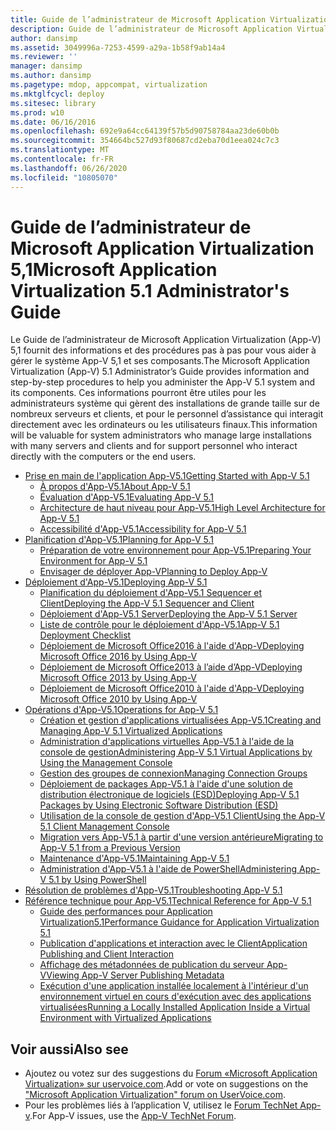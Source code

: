 ```yaml
---
title: Guide de l’administrateur de Microsoft Application Virtualization 5,1
description: Guide de l’administrateur de Microsoft Application Virtualization 5,1
author: dansimp
ms.assetid: 3049996a-7253-4599-a29a-1b58f9ab14a4
ms.reviewer: ''
manager: dansimp
ms.author: dansimp
ms.pagetype: mdop, appcompat, virtualization
ms.mktglfcycl: deploy
ms.sitesec: library
ms.prod: w10
ms.date: 06/16/2016
ms.openlocfilehash: 692e9a64cc64139f57b5d90758784aa23de60b0b
ms.sourcegitcommit: 354664bc527d93f80687cd2eba70d1eea024c7c3
ms.translationtype: MT
ms.contentlocale: fr-FR
ms.lasthandoff: 06/26/2020
ms.locfileid: "10805070"
---
```

# <span data-ttu-id="ccbe7-103">Guide de l’administrateur de Microsoft Application Virtualization 5,1</span><span class="sxs-lookup"><span data-stu-id="ccbe7-103">Microsoft Application Virtualization 5.1 Administrator's Guide</span></span>

<span data-ttu-id="ccbe7-104">Le Guide de l’administrateur de Microsoft Application Virtualization (App-V) 5,1 fournit des informations et des procédures pas à pas pour vous aider à gérer le système App-V 5,1 et ses composants.</span><span class="sxs-lookup"><span data-stu-id="ccbe7-104">The Microsoft Application Virtualization (App-V) 5.1 Administrator’s Guide provides information and step-by-step procedures to help you administer the App-V 5.1 system and its components.</span></span> <span data-ttu-id="ccbe7-105">Ces informations pourront être utiles pour les administrateurs système qui gèrent des installations de grande taille sur de nombreux serveurs et clients, et pour le personnel d’assistance qui interagit directement avec les ordinateurs ou les utilisateurs finaux.</span><span class="sxs-lookup"><span data-stu-id="ccbe7-105">This information will be valuable for system administrators who manage large installations with many servers and clients and for support personnel who interact directly with the computers or the end users.</span></span>

- [<span data-ttu-id="ccbe7-106">Prise en main de l'application App-V5.1</span><span class="sxs-lookup"><span data-stu-id="ccbe7-106">Getting Started with App-V 5.1</span></span>](getting-started-with-app-v-51.md)
  - [<span data-ttu-id="ccbe7-107">À propos d'App-V5.1</span><span class="sxs-lookup"><span data-stu-id="ccbe7-107">About App-V 5.1</span></span>](about-app-v-51.md)
  - [<span data-ttu-id="ccbe7-108">Évaluation d'App-V5.1</span><span class="sxs-lookup"><span data-stu-id="ccbe7-108">Evaluating App-V 5.1</span></span>](evaluating-app-v-51.md)
  - [<span data-ttu-id="ccbe7-109">Architecture de haut niveau pour App-V5.1</span><span class="sxs-lookup"><span data-stu-id="ccbe7-109">High Level Architecture for App-V 5.1</span></span>](high-level-architecture-for-app-v-51.md)
  - [<span data-ttu-id="ccbe7-110">Accessibilité d'App-V5.1</span><span class="sxs-lookup"><span data-stu-id="ccbe7-110">Accessibility for App-V 5.1</span></span>](accessibility-for-app-v-51.md)
- [<span data-ttu-id="ccbe7-111">Planification d'App-V5.1</span><span class="sxs-lookup"><span data-stu-id="ccbe7-111">Planning for App-V 5.1</span></span>](planning-for-app-v-51.md)
  - [<span data-ttu-id="ccbe7-112">Préparation de votre environnement pour App-V5.1</span><span class="sxs-lookup"><span data-stu-id="ccbe7-112">Preparing Your Environment for App-V 5.1</span></span>](preparing-your-environment-for-app-v-51.md)
  - [<span data-ttu-id="ccbe7-113">Envisager de déployer App-V</span><span class="sxs-lookup"><span data-stu-id="ccbe7-113">Planning to Deploy App-V</span></span>](planning-to-deploy-app-v51.md)
- [<span data-ttu-id="ccbe7-114">Déploiement d'App-V5.1</span><span class="sxs-lookup"><span data-stu-id="ccbe7-114">Deploying App-V 5.1</span></span>](deploying-app-v-51.md)
  - [<span data-ttu-id="ccbe7-115">Planification du déploiement d'App-V5.1 Sequencer et Client</span><span class="sxs-lookup"><span data-stu-id="ccbe7-115">Deploying the App-V 5.1 Sequencer and Client</span></span>](deploying-the-app-v-51-sequencer-and-client.md)
  - [<span data-ttu-id="ccbe7-116">Déploiement d'App-V5.1 Server</span><span class="sxs-lookup"><span data-stu-id="ccbe7-116">Deploying the App-V 5.1 Server</span></span>](deploying-the-app-v-51-server.md)
  - [<span data-ttu-id="ccbe7-117">Liste de contrôle pour le déploiement d'App-V5.1</span><span class="sxs-lookup"><span data-stu-id="ccbe7-117">App-V 5.1 Deployment Checklist</span></span>](app-v-51-deployment-checklist.md)
  - [<span data-ttu-id="ccbe7-118">Déploiement de Microsoft Office2016 à l'aide d'App-V</span><span class="sxs-lookup"><span data-stu-id="ccbe7-118">Deploying Microsoft Office 2016 by Using App-V</span></span>](deploying-microsoft-office-2016-by-using-app-v51.md)
  - [<span data-ttu-id="ccbe7-119">Déploiement de Microsoft Office2013 à l’aide d’App-V</span><span class="sxs-lookup"><span data-stu-id="ccbe7-119">Deploying Microsoft Office 2013 by Using App-V</span></span>](deploying-microsoft-office-2013-by-using-app-v51.md)
  - [<span data-ttu-id="ccbe7-120">Déploiement de Microsoft Office2010 à l'aide d'App-V</span><span class="sxs-lookup"><span data-stu-id="ccbe7-120">Deploying Microsoft Office 2010 by Using App-V</span></span>](deploying-microsoft-office-2010-by-using-app-v51.md)
- [<span data-ttu-id="ccbe7-121">Opérations d'App-V5.1</span><span class="sxs-lookup"><span data-stu-id="ccbe7-121">Operations for App-V 5.1</span></span>](operations-for-app-v-51.md)
  - [<span data-ttu-id="ccbe7-122">Création et gestion d'applications virtualisées App-V5.1</span><span class="sxs-lookup"><span data-stu-id="ccbe7-122">Creating and Managing App-V 5.1 Virtualized Applications</span></span>](creating-and-managing-app-v-51-virtualized-applications.md)
  - [<span data-ttu-id="ccbe7-123">Administration d'applications virtuelles App-V5.1 à l'aide de la console de gestion</span><span class="sxs-lookup"><span data-stu-id="ccbe7-123">Administering App-V 5.1 Virtual Applications by Using the Management Console</span></span>](administering-app-v-51-virtual-applications-by-using-the-management-console.md)
  - [<span data-ttu-id="ccbe7-124">Gestion des groupes de connexion</span><span class="sxs-lookup"><span data-stu-id="ccbe7-124">Managing Connection Groups</span></span>](managing-connection-groups51.md)
  - [<span data-ttu-id="ccbe7-125">Déploiement de packages App-V5.1 à l'aide d'une solution de distribution électronique de logiciels (ESD)</span><span class="sxs-lookup"><span data-stu-id="ccbe7-125">Deploying App-V 5.1 Packages by Using Electronic Software Distribution (ESD)</span></span>](deploying-app-v-51-packages-by-using-electronic-software-distribution--esd-.md)
  - [<span data-ttu-id="ccbe7-126">Utilisation de la console de gestion d'App-V5.1 Client</span><span class="sxs-lookup"><span data-stu-id="ccbe7-126">Using the App-V 5.1 Client Management Console</span></span>](using-the-app-v-51-client-management-console.md)
  - [<span data-ttu-id="ccbe7-127">Migration vers App-V5.1 à partir d'une version antérieure</span><span class="sxs-lookup"><span data-stu-id="ccbe7-127">Migrating to App-V 5.1 from a Previous Version</span></span>](migrating-to-app-v-51-from-a-previous-version.md)
  - [<span data-ttu-id="ccbe7-128">Maintenance d'App-V5.1</span><span class="sxs-lookup"><span data-stu-id="ccbe7-128">Maintaining App-V 5.1</span></span>](maintaining-app-v-51.md)
  - [<span data-ttu-id="ccbe7-129">Administration d'App-V5.1 à l'aide de PowerShell</span><span class="sxs-lookup"><span data-stu-id="ccbe7-129">Administering App-V 5.1 by Using PowerShell</span></span>](administering-app-v-51-by-using-powershell.md)
- [<span data-ttu-id="ccbe7-130">Résolution de problèmes d'App-V5.1</span><span class="sxs-lookup"><span data-stu-id="ccbe7-130">Troubleshooting App-V 5.1</span></span>](troubleshooting-app-v-51.md)
- [<span data-ttu-id="ccbe7-131">Référence technique pour App-V5.1</span><span class="sxs-lookup"><span data-stu-id="ccbe7-131">Technical Reference for App-V 5.1</span></span>](technical-reference-for-app-v-51.md)
  - [<span data-ttu-id="ccbe7-132">Guide des performances pour Application Virtualization5.1</span><span class="sxs-lookup"><span data-stu-id="ccbe7-132">Performance Guidance for Application Virtualization 5.1</span></span>](performance-guidance-for-application-virtualization-51.md)
  - [<span data-ttu-id="ccbe7-133">Publication d'applications et interaction avec le Client</span><span class="sxs-lookup"><span data-stu-id="ccbe7-133">Application Publishing and Client Interaction</span></span>](application-publishing-and-client-interaction51.md)
  - [<span data-ttu-id="ccbe7-134">Affichage des métadonnées de publication du serveur App-V</span><span class="sxs-lookup"><span data-stu-id="ccbe7-134">Viewing App-V Server Publishing Metadata</span></span>](viewing-app-v-server-publishing-metadata51.md)
  - [<span data-ttu-id="ccbe7-135">Exécution d'une application installée localement à l'intérieur d'un environnement virtuel en cours d'exécution avec des applications virtualisées</span><span class="sxs-lookup"><span data-stu-id="ccbe7-135">Running a Locally Installed Application Inside a Virtual Environment with Virtualized Applications</span></span>](running-a-locally-installed-application-inside-a-virtual-environment-with-virtualized-applications51.md)

## <span data-ttu-id="ccbe7-136">Voir aussi</span><span class="sxs-lookup"><span data-stu-id="ccbe7-136">Also see</span></span>

- <span data-ttu-id="ccbe7-137">Ajoutez ou votez sur des suggestions du [Forum «Microsoft Application Virtualization» sur uservoice.com](http://appv.uservoice.com/forums/280448-microsoft-application-virtualization).</span><span class="sxs-lookup"><span data-stu-id="ccbe7-137">Add or vote on suggestions on the ["Microsoft Application Virtualization" forum on UserVoice.com](http://appv.uservoice.com/forums/280448-microsoft-application-virtualization).</span></span>
- <span data-ttu-id="ccbe7-138">Pour les problèmes liés à l’application V, utilisez le [Forum TechNet App-v](https://social.technet.microsoft.com/Forums/home?forum=mdopappv).</span><span class="sxs-lookup"><span data-stu-id="ccbe7-138">For App-V issues, use the [App-V TechNet Forum](https://social.technet.microsoft.com/Forums/home?forum=mdopappv).</span></span>
